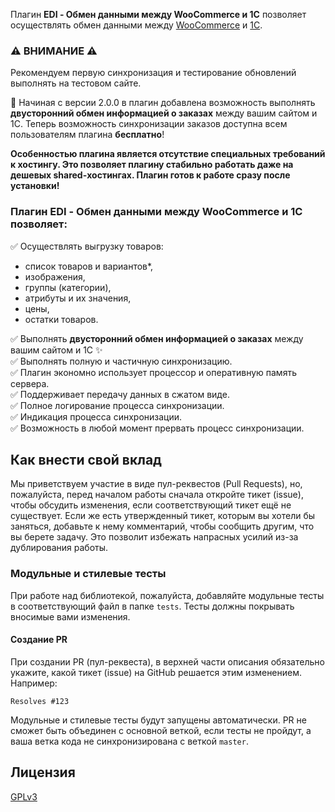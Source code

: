 Плагин **EDI - Обмен данными между WooCommerce и 1С** позволяет осуществлять обмен данными между [WooCommerce](https://wordpress.org/plugins/woocommerce/) и [1С](https://v8.1c.ru/).


### ⚠️ ВНИМАНИЕ ⚠️  
Рекомендуем первую синхронизация и тестирование обновлений выполнять на тестовом сайте.


📢 Начиная с версии 2.0.0 в плагин добавлена возможность выполнять **двусторонний обмен информацией о заказах** между вашим сайтом и 1С.
Теперь возможность синхронизации заказов доступна всем пользователям плагина **бесплатно**!


**Особенностью плагина является отсутствие специальных требований к хостингу. Это позволяет плагину стабильно работать даже на дешевых shared-хостингах. Плагин готов к работе сразу после установки!**


### Плагин EDI - Обмен данными между WooCommerce и 1С позволяет:  
✅ Осуществлять выгрузку товаров:  
* список товаров и вариантов*,  
* изображения,  
* группы (категории),  
* атрибуты и их значения,  
* цены,  
* остатки товаров.  

✅ Выполнять **двусторонний обмен информацией о заказах** между вашим сайтом и 1С ✨  
✅ Выполнять полную и частичную синхронизацию.  
✅ Плагин экономно использует процессор и оперативную память сервера.  
✅ Поддерживает передачу данных в сжатом виде.  
✅ Полное логирование процесса синхронизации.  
✅ Индикация процесса синхронизации.  
✅ Возможность в любой момент прервать процесс синхронизации.


## Как внести свой вклад

Мы приветствуем участие в виде пул-реквестов (Pull Requests), но, пожалуйста, перед началом работы сначала откройте тикет (issue), чтобы обсудить изменения, если соответствующий тикет ещё не существует.  Если же есть утвержденный тикет, которым вы хотели бы заняться, добавьте к нему комментарий, чтобы сообщить другим, что вы берете задачу. Это позволит избежать напрасных  усилий из-за дублирования работы.

### Модульные и стилевые тесты

При работе над библиотекой, пожалуйста, добавляйте модульные тесты в соответствующий файл в папке `tests`. Тесты должны покрывать вносимые вами изменения.

#### Создание PR

При создании PR (пул-реквеста), в верхней части описания обязательно укажите, какой тикет (issue) на GitHub решается этим изменением. Например:

`Resolves #123`

Модульные и стилевые тесты будут запущены автоматически. PR не сможет быть объединен с основной веткой, если тесты не пройдут, а ваша ветка кода не синхронизирована с веткой `master`.

## Лицензия

[GPLv3](http://www.gnu.org/licenses/gpl-3.0.html) 

<!--

**Here are some ideas to get you started:**

🙋‍♀️ A short introduction - what is your organization all about?
🌈 Contribution guidelines - how can the community get involved?
👩‍💻 Useful resources - where can the community find your docs? Is there anything else the community should know?
🍿 Fun facts - what does your team eat for breakfast?
🧙 Remember, you can do mighty things with the power of [Markdown](https://docs.github.com/github/writing-on-github/getting-started-with-writing-and-formatting-on-github/basic-writing-and-formatting-syntax)
-->
